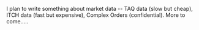 I plan to write something about market data -- TAQ data (slow but cheap), ITCH data (fast but expensive), Complex Orders (confidential). More to come.....

